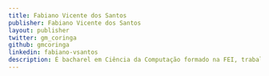 ```yaml
---
title: Fabiano Vicente dos Santos
publisher: Fabiano Vicente dos Santos
layout: publisher
twitter: gm_coringa
github: gmcoringa
linkedin: fabiano-vsantos
description: É bacharel em Ciência da Computação formado na FEI, trabalha como engenheiro de software no Elo7. Entusiasta de BigData e adora experimentar novas tecnologias.
---
```

